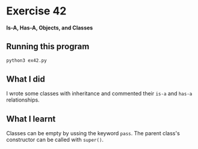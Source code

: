 # Exercise 42

**Is-A, Has-A, Objects, and Classes**

## Running this program

```sh
python3 ex42.py
```

## What I did

I wrote some classes with inheritance and commented their `is-a` and `has-a` relationships.

## What I learnt

Classes can be empty by ussing the keyword `pass`.
The parent class's constructor can be called with `super()`.
